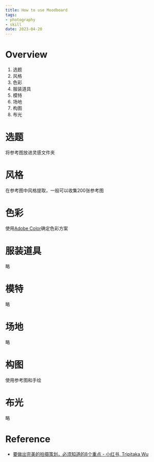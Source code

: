 ```yaml
---
title: How to use Moodboard
tags:
- photography
- skill
date: 2023-04-20
---
```


# Overview

1. 选题
2. 风格
3. 色彩
4. 服装道具
5. 模特
6. 场地
7. 构图
8. 布光

# 选题

将参考图放进灵感文件夹

# 风格

在参考图中风格提取，一般可以收集200张参考图

# 色彩

使用[Adobe Color](https://color.adobe.com/)确定色彩方案


# 服装道具

略

# 模特

略

# 场地

略

# 构图

使用参考图和手绘

# 布光

略

# Reference

* [要做出完美的拍摄策划，必须知道的8个重点 - 小红书, Tripitaka Wu](https://www.xiaohongshu.com/user/profile/6272c025000000002102353b/62024914000000002103cedf)
